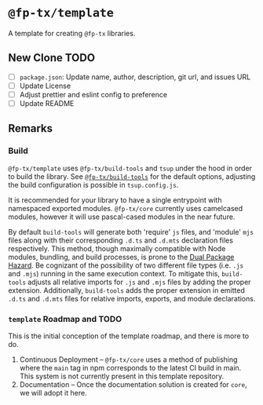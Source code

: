 # `@fp-tx/template`

A template for creating `@fp-tx` libraries.

## New Clone TODO

- [ ] `package.json`: Update name, author, description, git url, and issues URL
- [ ] Update License
- [ ] Adjust prettier and eslint config to preference
- [ ] Update README

## Remarks

### Build

`@fp-tx/template` uses `@fp-tx/build-tools` and `tsup` under the hood in order to build the library. See [`@fp-tx/build-tools`](https://github.com/fp-tx/build-tools) for the default options, adjusting the build configuration is possible in `tsup.config.js`.

It is recommended for your library to have a single entrypoint with namespaced exported modules. `@fp-tx/core` currently uses camelcased modules, however it will use pascal-cased modules in the near future.

By default `build-tools` will generate both 'require' `js` files, and 'module' `mjs` files along with their corresponding `.d.ts` and `.d.mts` declaration files respectively. This method, though maximally compatible with Node modules, bundling, and build processes, is prone to the [Dual Package Hazard](https://nodejs.org/api/packages.html#dual-package-hazard). Be cognizant of the possibility of two different file types (i.e. `.js` and `.mjs`) running in the same execution context. To mitigate this, `build-tools` adjusts all relative imports for `.js` and `.mjs` files by adding the proper extension. Additionally, `build-tools` adds the proper extension in emitted `.d.ts` and `.d.mts` files for relative imports, exports, and module declarations.

### `template` Roadmap and TODO

This is the initial conception of the template roadmap, and there is more to do.

1. Continuous Deployment – `@fp-tx/core` uses a method of publishing where the `main` tag in npm corresponds to the latest CI build in main. This system is not currently present in this template repository.
2. Documentation – Once the documentation solution is created for `core`, we will adopt it here.
